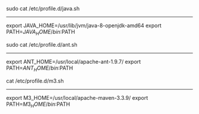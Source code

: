 sudo cat /etc/profile.d/java.sh
********
export JAVA_HOME=/usr/lib/jvm/java-8-openjdk-amd64
export PATH=$JAVA_HOME/bin:$PATH

sudo cat /etc/profile.d/ant.sh
*********************************************
export ANT_HOME=/usr/local/apache-ant-1.9.7/
export PATH=$ANT_HOME/bin:$PATH

cat /etc/profile.d/m3.sh
*********************************************
export M3_HOME=/usr/local/apache-maven-3.3.9/
export PATH=$M3_HOME/bin:$PATH
